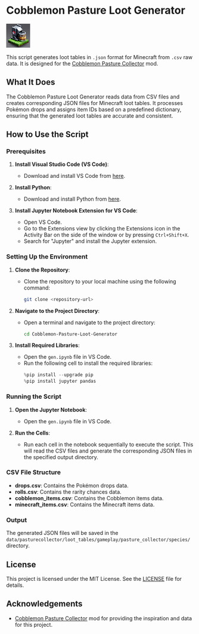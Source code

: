 # Cobblemon Pasture Loot Generator

![Cobblemon Pasture](pack.png)

This script generates loot tables in `.json` format for Minecraft from `.csv` raw data. It is designed for the [Cobblemon Pasture Collector](https://modrinth.com/mod/cobblemon-pasturecollector) mod.

## What It Does

The Cobblemon Pasture Loot Generator reads data from CSV files and creates corresponding JSON files for Minecraft loot tables. It processes Pokémon drops and assigns item IDs based on a predefined dictionary, ensuring that the generated loot tables are accurate and consistent.

## How to Use the Script

### Prerequisites

1. **Install Visual Studio Code (VS Code)**:
   - Download and install VS Code from [here](https://code.visualstudio.com/).

2. **Install Python**:
   - Download and install Python from [here](https://www.python.org/downloads/).

3. **Install Jupyter Notebook Extension for VS Code**:
   - Open VS Code.
   - Go to the Extensions view by clicking the Extensions icon in the Activity Bar on the side of the window or by pressing `Ctrl+Shift+X`.
   - Search for "Jupyter" and install the Jupyter extension.

### Setting Up the Environment

1. **Clone the Repository**:
   - Clone the repository to your local machine using the following command:
     ```sh
     git clone <repository-url>
     ```

2. **Navigate to the Project Directory**:
   - Open a terminal and navigate to the project directory:
     ```sh
     cd Cobblemon-Pasture-Loot-Generator
     ```

3. **Install Required Libraries**:
   - Open the `gen.ipynb` file in VS Code.
   - Run the following cell to install the required libraries:
     ```python
     %pip install --upgrade pip
     %pip install jupyter pandas
     ```

### Running the Script

1. **Open the Jupyter Notebook**:
   - Open the `gen.ipynb` file in VS Code.

2. **Run the Cells**:
   - Run each cell in the notebook sequentially to execute the script. This will read the CSV files and generate the corresponding JSON files in the specified output directory.

### CSV File Structure

- **drops.csv**: Contains the Pokémon drops data.
- **rolls.csv**: Contains the rarity chances data.
- **cobblemon_items.csv**: Contains the Cobblemon items data.
- **minecraft_items.csv**: Contains the Minecraft items data.

### Output

The generated JSON files will be saved in the `data/pasturecollector/loot_tables/gameplay/pasture_collector/species/` directory.

## License

This project is licensed under the MIT License. See the [LICENSE](LICENSE) file for details.

## Acknowledgements

- [Cobblemon Pasture Collector](https://modrinth.com/mod/cobblemon-pasturecollector) mod for providing the inspiration and data for this project.